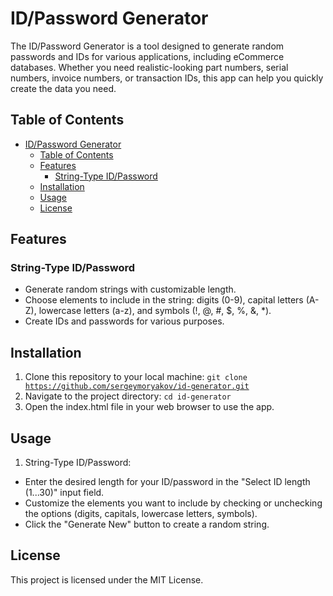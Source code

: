 # ID/Password Generator

The ID/Password Generator is a tool designed to generate random passwords and IDs for various applications, including eCommerce databases. Whether you need realistic-looking part numbers, serial numbers, invoice numbers, or transaction IDs, this app can help you quickly create the data you need.

## Table of Contents

-   [ID/Password Generator](#idpassword-generator)
    -   [Table of Contents](#table-of-contents)
    -   [Features](#features)
        -   [String-Type ID/Password](#string-type-idpassword)
    -   [Installation](#installation)
    -   [Usage](#usage)
    -   [License](#license)

## Features

### String-Type ID/Password

-   Generate random strings with customizable length.
-   Choose elements to include in the string: digits (0-9), capital letters (A-Z), lowercase letters (a-z), and symbols (!, @, #, $, %, &, \*).
-   Create IDs and passwords for various purposes.
<!--

### Custom Format

-   Customize the format of your IDs and passwords using a template.
-   Define which types of characters (digits, capitals, lowercase letters, symbols) should appear at specific positions in the template.
-   Generate IDs and passwords based on your custom format. -->

## Installation

1. Clone this repository to your local machine:
   <code>git clone https://github.com/sergeymoryakov/id-generator.git</code>
2. Navigate to the project directory:
   <code>cd id-generator</code>
3. Open the index.html file in your web browser to use the app.

## Usage

1. String-Type ID/Password:

-   Enter the desired length for your ID/password in the "Select ID length (1...30)" input field.
-   Customize the elements you want to include by checking or unchecking the options (digits, capitals, lowercase letters, symbols).
-   Click the "Generate New" button to create a random string.
<!--

2. Custom Format:

-   In the "Customize format here" input field, create a template using the following characters:
    -   'D' - Digits (0-9)
    -   'C' - Capital Letters (A-Z)
    -   'L' - Lowercase Letters (a-z)
    -   'A' - Alphanumeric (Digits, Capital, and Lowercase Letters)
    -   'S' - Symbols (!, @, #, $, %, &, \*)
    -   'X' - Alphanumeric & Symbols (A, C, D, L, S)
    -   '-' - Hyphen Divider
    -   '\_' - Underscore Divider
    -   ':' - Colon Divider
-   Click the "Generate New" button to create an ID/password based on your custom format. -->
<!--

## Contributing

If you'd like to contribute to this project, please follow these steps:

1. Fork the repository on GitHub.
2. Clone your forked repository to your local machine.
3. Create a new branch for your feature or bug fix: <code>git checkout -b feature/your-feature-name</code>
4. Make your changes and commit them: <code>git commit -m "Add your feature description or bug fix description"</code>
5. Push your changes to your forked repository: <code>git push origin feature/your-feature-name</code>
6. Create a pull request on GitHub. -->

## License

This project is licensed under the MIT License.
